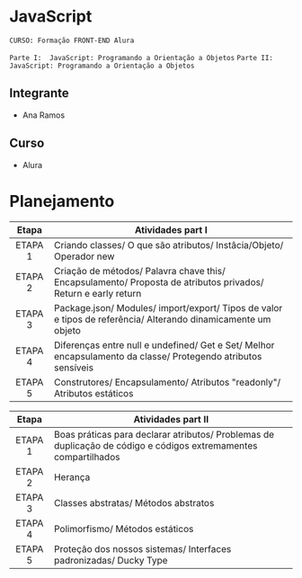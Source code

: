 # JavaScript

`CURSO: Formação FRONT-END Alura`

`Parte I:  JavaScript: Programando a Orientação a Objetos`
`Parte II:  JavaScript: Programando a Orientação a Objetos`


## Integrante

* Ana Ramos


## Curso

* Alura

# Planejamento


| Etapa         | Atividades part I |
|  :----:   | ----------- |
| ETAPA 1       |Criando classes/ O que são atributos/ Instâcia/Objeto/ Operador new |
| ETAPA 2       |Criação de métodos/ Palavra chave this/ Encapsulamento/ Proposta de atributos privados/ Return e early return |
| ETAPA 3       |Package.json/ Modules/ import/export/ Tipos de valor e tipos de referência/ Alterando dinamicamente um objeto |
| ETAPA 4       |Diferenças entre null e undefined/ Get e Set/ Melhor encapsulamento da classe/ Protegendo atributos sensíveis |
| ETAPA 5       |Construtores/ Encapsulamento/ Atributos "readonly"/ Atributos estáticos |



| Etapa         | Atividades part II |
|  :----:   | ----------- |
| ETAPA 1       |Boas práticas para declarar atributos/ Problemas de duplicação de código e códigos extremamentes compartilhados |
| ETAPA 2       |Herança|
| ETAPA 3       |Classes abstratas/ Métodos abstratos|
| ETAPA 4       |Polimorfismo/ Métodos estáticos |
| ETAPA 5       |Proteção dos nossos sistemas/ Interfaces padronizadas/ Ducky Type |

